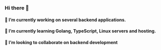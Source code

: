 ### Hi there 👋
#### 🔭 I’m currently working on several backend applications.
#### 🌱 I’m currently learning Golang, TypeScript, Linux servers and hosting.
#### 👯 I’m looking to collaborate on backend development

